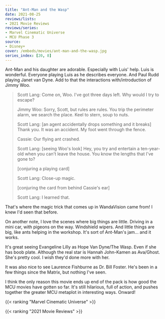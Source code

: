 ```yaml
---
title: "Ant-Man and the Wasp"
date: 2021-08-25
reviews/lists:
- 2021 Movie Reviews
reviews/series:
- Marvel Cinematic Universe
- MCU Phase 3
source:
- Disney+
cover: /embeds/movies/ant-man-and-the-wasp.jpg
series_index: [20, 8]
---
```

Ant-Man and his daughter are adorable. Especially with Luis' help. Luis is wonderful. Everyone playing Luis as he describes everyone. And Paul Rudd playing Janet van Dyne.  Add to that the interactions with/introduction of Jimmy Woo. 

> Scott Lang: Come on, Woo. I've got three days left. Why would I try to escape?
> 
> Jimmy Woo: Sorry, Scott, but rules are rules. You trip the perimeter alarm, we search the place. Keel to stern, soup to nuts.
> 
> Scott Lang: [an agent accidentally drops something and it breaks] Thank you. It was an accident. My foot went through the fence.
> 
> Cassie: Our flying ant crashed.
> 
> Scott Lang: [seeing Woo's look] Hey, you try and entertain a ten-year-old when you can't leave the house. You know the lengths that I've gone to?
> 
> [conjuring a playing card]
> 
> Scott Lang: Close-up magic.
> 
> [conjuring the card from behind Cassie's ear]
> 
> Scott Lang: I learned that.

That's where the magic trick that comes up in WandaVision came from! I knew I'd seen that before. 

On another note, I love the scenes where big things are little. Driving in a mini car, with pigeons on the way. Windshield wipers. And little things are big, like ants helping in the workshop. It's sort of Ant-Man's jam... and it works. 

It's great seeing Evangeline Lilly as Hope Van Dyne/The Wasp. Even if she has boob plate. Although the real star is Hannah John-Kamen as Ava/Ghost. She's pretty cool. I wish they'd done more with her. 

It was also nice to see Laurence Fishburne as Dr. Bill Foster. He's been in a few things since the Matrix, but nothing I've seen. 

I think the only reason this movie ends up end of the pack is how good the MCU movies have gotten so far. It's still hilarious, full of action, and pushes together the greater MCU metaplot in interesting ways. Onward!

{{< ranking "Marvel Cinematic Universe" >}}

{{< ranking "2021 Movie Reviews" >}}
